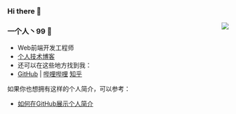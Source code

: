 ### Hi there 👋

<!--
**WangGuanJingJi/WangGuanJingJi** is a ✨ _special_ ✨ repository because its `README.md` (this file) appears on your GitHub profile.

Here are some ideas to get you started:

- 🔭 I’m currently working on ...
- 🌱 I’m currently learning ...
- 👯 I’m looking to collaborate on ...
- 🤔 I’m looking for help with ...
- 💬 Ask me about ...
- 📫 How to reach me: ...
- 😄 Pronouns: ...
- ⚡ Fun fact: ...
-->



<img align="right" src="https://github-readme-stats.vercel.app/api?username=jzplp&show_icons=true&icon_color=CE1D2D&text_color=718096&bg_color=ffffff&hide_title=true" />

### 一个人丶99 👋
- Web前端开发工程师
- [个人技术博客](https://喜欢上一个人.fun/archives/)
- 还可以在这些地方找到我：
- [GitHub](https://github.com/WangGuanJingJi) | 
  [哔哩哔哩](https://space.bilibili.com/1571631329)
  [知乎](https://www.zhihu.com/people/wang-guan-jing-ji)

如果你也想拥有这样的个人简介，可以参考：
- [如何在GitHub展示个人简介](https://jzplp.github.io/2023/blog-github.html#在github用户首页展示个人简介)
